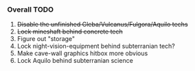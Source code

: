 ### Overall TODO
1. ~~Disable the unfinished Gleba/Vulcanus/Fulgora/Aquilo techs~~
1. ~~Lock mineshaft behind concrete tech~~
1. Figure out "storage"
1. Lock night-vision-equipment behind subterranian tech?
1. Make cave-wall graphics hitbox more obvious
1. Lock Aquilo behind subterranian science